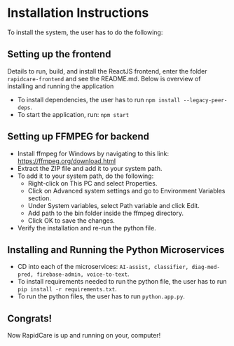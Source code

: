 # Installation Instructions

To install the system, the user has to do the following:

## Setting up the frontend
Details to run, build, and install the ReactJS frontend, enter the folder ```rapidcare-frontend``` and see the README.md. Below is overview of installing and running the application
- To install dependencies, the user has to run ```npm install --legacy-peer-deps```.
- To start the application, run: ```npm start```

## Setting up FFMPEG for backend
- Install ffmpeg for Windows by navigating to this link: https://ffmpeg.org/download.html
- Extract the ZIP file and add it to your system path.
- To add it to your system path, do the following:
  - Right-click on This PC and select Properties.
  - Click on Advanced system settings and go to Environment Variables section.
  - Under System variables, select Path variable and click Edit.
  - Add path to the bin folder inside the ffmpeg directory.
  - Click OK to save the changes.
- Verify the installation and re-run the python file.

## Installing and Running the Python Microservices
- CD into each of the microservices: ```AI-assist, classifier, diag-med-pred, firebase-admin, voice-to-text```.
- To install requirements needed to run the python file, the user has to run ```pip install -r requirements.txt```.
- To run the python files, the user has to run ```python.app.py```. 

## Congrats!
Now RapidCare is up and running on your, computer!
